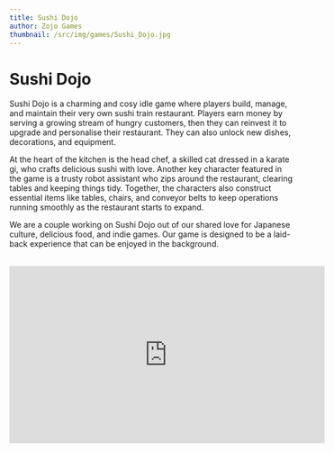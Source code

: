 ```yaml
---
title: Sushi Dojo
author: Zojo Games
thumbnail: /src/img/games/Sushi_Dojo.jpg
---
```


# Sushi Dojo

Sushi Dojo is a charming and cosy idle game where players build, manage, and maintain their very own sushi train restaurant. Players earn money by serving a growing stream of hungry customers, then they can reinvest it to upgrade and personalise their restaurant. They can also unlock new dishes, decorations, and equipment. 

At the heart of the kitchen is the head chef, a skilled cat dressed in a karate gi, who crafts delicious sushi with love. Another key character featured in the game is a trusty robot assistant who zips around the restaurant, clearing tables and keeping things tidy. Together, the characters also construct essential items like tables, chairs, and conveyor belts to keep operations running smoothly as the restaurant starts to expand. 

We are a couple working on Sushi Dojo out of our shared love for Japanese culture, delicious food, and indie games. Our game is designed to be a laid-back experience that can be enjoyed in the background.

<br>

<iframe width="560" height="315" src="https://www.youtube.com/embed/jAOugWoVJ_I" frameborder="0" allowfullscreen></iframe>
